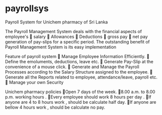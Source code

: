 # payrollsys
Payroll System for Unichem pharmacy of Sri Lanka 

The Payroll Management System deals with the financial aspects of employee's
   salary
   Allowances
   Deductions
   gross pay
   net pay
generation of pay-slips for a specific period. The outstanding benefit of Payroll Management System is its easy
implementation

Feature of payroll system
   Manage Employee Information Efficiently.
   Define the emoluments, deductions, leave etc.
   Generate Pay-Slip at the convenience of a mouse click.
   Generate and Manage the Payroll Processes according to the Salary Structure assigned to the employee.
   Generate all the Reports related to employee, attendance/leave, payroll etc.
   Manage your own Security

Unichem pharmacy policies
  Open 7 days of the week.
  8.00 a.m. to 8.00 p.m. working hours .
  Every employee should work 8 hours per day .
  If anyone are 4 to 8 hours work , should be calculate half day.
  If anyone are bellow 4 hours work , should be calculate no pay.
